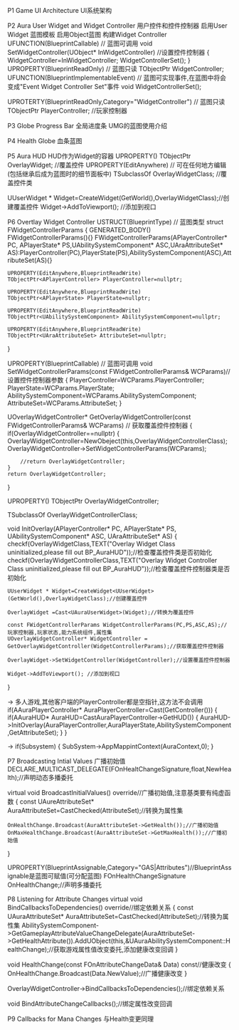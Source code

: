 P1 Game UI Architecture UI系统架构

P2 Aura User Widget and Widget Controller 用户控件和控件控制器
启用User Widget 蓝图模板
启用Object蓝图 构建Widget Controller
UFUNCTION(BlueprintCallable) // 蓝图可调用
void SetWidgetController(UObject* InWidgetController)  //设置控件控制器
{
    WidgetController=InWidgetController;
    WidgetControllerSet();
}
UPROPERTY(BlueprintReadOnly) // 蓝图只读
TObjectPtr<UObject> WidgetController;
UFUNCTION(BlueprintImplementableEvent) // 蓝图可实现事件,在蓝图中将会变成"Event Widget Controller Set"事件
void WidgetControllerSet();

UPROTERTY(BlueprintReadOnly,Category="WidgetController") // 蓝图只读
TObjectPtr<APlayerController> PlayerController; //玩家控制器

P3 Globe Progress Bar 全局进度条
UMG的蓝图使用介绍

P4 Health Globe 血条蓝图

P5 Aura HUD
HUD作为Widget的容器
UPROPERTY()
TObjectPtr<UAuraUserWidget> OverlayWidget; //覆盖控件
UPROPERTY(EditAnywhere) // 可在任何地方编辑(包括继承后成为蓝图时的细节面板中)
TSubclassOf<UauraUsetWidget> OverlayWidgetClass; //覆盖控件类

UUserWidget * Widget=CreateWidget<UUserWidget>(GetWorld(),OverlayWidgetClass);//创建覆盖控件
Widget->AddToViewport(); //添加到视口

P6 Overtlay Widget Controller
USTRUCT(BlueprintType) // 蓝图类型
struct FWidgetControllerParams
{
    GENERATED_BODY()
    FWidgetControllerParams(){}
    FWidgetControllerParams(APlayerController* PC, APlayerState* PS,UAbilitySystemComponent* ASC,UAraAttributeSet* AS):PlayerController(PC),PlayerState(PS),AbilitySystemComponent(ASC),AttributeSet(AS){}

    UPROPERTY(EditAnywhere,BlueprintReadWrite)
    TObjectPtr<APlayerController> PlayerController=nullptr;

    UPROPERTY(EditAnywhere,BlueprintReadWrite)
    TObjectPtr<APlayerState> PlayerState=nullptr;

    UPROPERTY(EditAnywhere,BlueprintReadWrite)
    TObjectPtr<UAbilitySystemComponent> AbilitySystemComponent=nullptr;

    UPROPERTY(EditAnywhere,BlueprintReadWrite)
    TObjectPtr<UAraAttributeSet> AttributeSet=nullptr;
}

UPROPERTY(BlueprintCallable) // 蓝图可调用
void SetWidgetControllerParams(const FWidgetControllerParams& WCParams)//设置控件控制器参数
{
    PlayerController=WCParams.PlayerController;
    PlayerState=WCParams.PlayerState;
    AbilitySystemComponent=WCParams.AbilitySystemComponent;
    AttributeSet=WCParams.AttributeSet;
}

UOverlayWidgetController* GetOverlayWidgetController(const FWidgetControllerParams& WCParams) // 获取覆盖控件控制器
{
    if(OverlayWidgetController==nullptr)
    {
        OverlayWidgetController=NewObeject<UOverlayWidgetController>(this,OverlayWidgetControllerClass);
        OverlayWidgetController->SetWidgetControllerParams(WCParams);

        //return OverlayWidgetController;
    }
    return OverlayWidgetController;
}

UPROPERTY()
TObjectPtr<UOverlayWidgetController> OverlayWidgetController;

TSubclassOf<UOverlayWidgetController> OverlayWidgetControllerClass;

void InitOverlay(APlayerController* PC, APlayerState* PS, UAbilitySystemComponent* ASC, UAraAttributeSet* AS)
{
    checkf(OverlayWidgetClass,TEXT("Overlay Widget Class uninitialized,please fill out BP_AuraHUD"));//检查覆盖控件类是否初始化
    checkf(OverlayWidgetControllerClass,TEXT("Overlay Widget Controller Class uninitialized,please fill out BP_AuraHUD"));//检查覆盖控件控制器类是否初始化

    UUserWidget * Widget=CreateWidget<UUserWidget>(GetWorld(),OverlayWidgetClass);//创建覆盖控件

    OverlayWidget =Cast<UAuraUserWidget>(Widget);//转换为覆盖控件

    const FWidgetControllerParams WidgetControllerParams(PC,PS,ASC,AS);//玩家控制器,玩家状态,能力系统组件,属性集
    UOverlayWidgetController* WidgetController = GetOverlayWidgetController(WidgetControllerParams);//获取覆盖控件控制器

    OverlayWidget->SetWidgetController(WidgetController);//设置覆盖控件控制器

    Widget->AddToViewport(); //添加到视口
}

-> 多人游戏,其他客户端的PlayerController都是空指针,这方法不会调用
if(AAuraPlayerController* AuraPlayerController=Cast<AAuraPlayerController>(GetController()))
{
    if(AAuraHUD* AuraHUD=Cast<AAuraHUD>AuraPlayerController->GetHUD())
    {
        AuraHUD->InitOverlay(AuraPlayerController,AuraPlayerState,AbilitySystemComponent,GetAttributeSet);
    }
}

->
if(Subsystem)
{
    SubSystem->AppMappintContext(AuraContext,0);
}

P7 Broadcasting Intial Values 广播初始值
DECLARE_MULTICAST_DELEGATE(FOnHealtChangeSignature,float,NewHealth);//声明动态多播委托

virtual void BroadcastInitialValues() override//广播初始值,注意基类要有纯虚函数
{
    const UAureAttributeSet* AuraAttributeSet=CastChecked<UAuraAttributeSet>(AttributeSet);//转换为属性集

    OnHealthChange.Broadcast(AuraAttributeSet->GetHealth());//广播初始值
    OnMaxHealthChange.Broadcast(AuraAttributeSet->GetMaxHealth());//广播初始值
}

UPROPERTY(BlueprintAssignable,Category="GAS|Attributes")//BlueprintAssignable是蓝图可赋值(可分配蓝图)
FOnHealthChangeSignature OnHealthChange;//声明多播委托

P8 Listening for Attribute Changes
virtual void BindCallbacksToDependencies() override//绑定依赖关系
{
    const UAuraAttributeSet* AuraAttributeSet=CastChecked<UAuraAttributeSet>(AttributeSet);//转换为属性集
    AbilitySystemComponent->GetGameplayAttributeValueChangeDelegate(AuraAttributeSet->GetHealthAttribute()).AddUObject(this,&UAuraAbilitySystemComponent::HealthChange);//获取游戏属性值改变委托,添加健康改变回调
}

void HealthChange(const FOnAttributeChangeData& Data) const//健康改变
{
    OnHealthChange.Broadcast(Data.NewValue);//广播健康改变
}

OverlayWdigetController->BindCallbacksToDependencies();//绑定依赖关系

void BindAttributeChangeCallbacks();//绑定属性改变回调

P9 Callbacks for Mana Changes
与Health变更同理